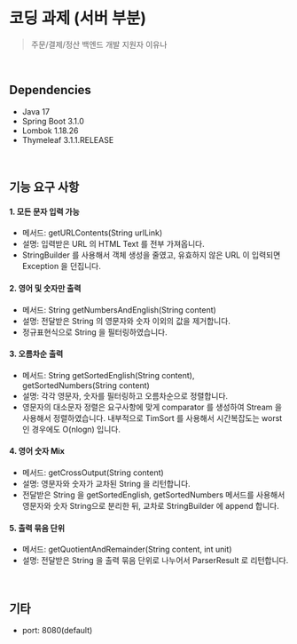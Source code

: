 # 코딩 과제 (서버 부분)
> 주문/결제/정산 백엔드 개발 지원자 이유나

<br>

Dependencies
------------

- Java 17
- Spring Boot 3.1.0
- Lombok 1.18.26
- Thymeleaf 3.1.1.RELEASE

<br>

기능 요구 사항
------------

#### 1. 모든 문자 입력 가능

 - 메서드: getURLContents(String urlLink)
 - 설명: 입력받은 URL 의 HTML Text 를 전부 가져옵니다. 
 - StringBuilder 를 사용해서 객체 생성을 줄였고, 유효하지 않은 URL 이 입력되면 Exception 을 던집니다.
 
#### 2. 영어 및 숫자만 출력

 - 메서드: String getNumbersAndEnglish(String content)
 - 설명: 전달받은 String 의 영문자와 숫자 이외의 값을 제거합니다.
 - 정규표현식으로 String 을 필터링하였습니다.
 
#### 3. 오름차순 출력

 - 메서드: String getSortedEnglish(String content), getSortedNumbers(String content)
 - 설명: 각각 영문자, 숫자를 필터링하고 오름차순으로 정렬합니다. 
 - 영문자의 대소문자 정렬은 요구사항에 맞게 comparator 를 생성하여 Stream 을 사용해서 정렬하였습니다. 내부적으로 TimSort 를 사용해서 시간복잡도는 worst 인 경우에도 O(nlogn) 입니다.

#### 4. 영어 숫자 Mix

 - 메서드: getCrossOutput(String content)
 - 설명: 영문자와 숫자가 교차된 String 을 리턴합니다.
 - 전달받은 String 을 getSortedEnglish, getSortedNumbers 메서드를 사용해서 영문자와 숫자 String으로 분리한 뒤, 교차로 StringBuilder 에 append 합니다. 
 
#### 5. 출력 묶음 단위

 - 메서드: getQuotientAndRemainder(String content, int unit)
 - 설명: 전달받은 String 을 출력 묶음 단위로 나누어서 ParserResult 로 리턴합니다.

<br>

기타
------------
- port: 8080(default)
